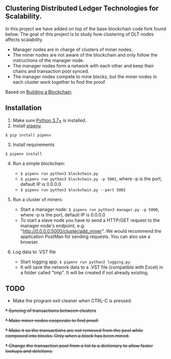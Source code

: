 
## Clustering Distributed Ledger Technologies for Scalability.

In this project we have added on top of the base blockchain code fork found below.
The goal of this project is to study how clustering of DLT nodes affects scalability.
* Manager nodes are in charge of clusters of miner nodes. 
* The miner nodes are not aware of the blockchain and only follow the instructions of the manager node.
* The manager nodes form a network with each other and keep their chains and transaction pool synced.
* The manager nodes compete to mine blocks, but the miner nodes in each cluster work together to find the proof.

Based on [Building a Blockchain](https://github.com/dvf/blockchain). 

## Installation

1. Make sure [Python 3.7+](https://www.python.org/downloads/) is installed.
2. Install [pipenv](https://github.com/kennethreitz/pipenv). 

```
$ pip install pipenv 
```
3. Install requirements  
```
$ pipenv install 
``` 

4. Run a simple blockchain:
    * `$ pipenv run python3 blockchain.py` 
    * `$ pipenv run python3 blockchain.py -p 5001`, where -p is the port, default IP is 0.0.0.0
    * `$ pipenv run python3 blockchain.py --port 5002`

5. Run a cluster of miners:
    * Start a manager node: `$ pipenv run python3 manager.py -p 5000`, where -p is the port, default IP is 0.0.0.0
    * To start a slave node you have to send a HTTP/GET request to the manager node's endpoint, e.g. "http://0.0.0.0:5000/cluster/add_miner". We would recommend the application PostMan for sending requests. You can also use a browser.

6. Log data to .VST file
   * Start logging app: `$ pipenv run python3 logging.py`
   * It will save the network data to a .VST file (compatible with Excel) in a folder called "tmp". It will be created if not already existing.

## TODO

* Make the program exit cleaner when CTRL-C is pressed.

~~* Syncing of transactions between clusters~~

~~* Make miner nodes cooperate to find proof.~~

~~* Make it so the transactions are not removed from the pool while composed into blocks. Only when a block has been mined.~~

~~* Change the transaction pool from a list to a dictionary to allow faster lookups and deletions.~~

